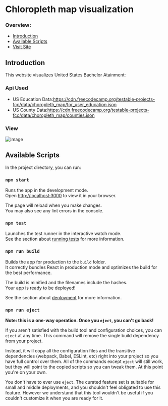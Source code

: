 # Chloropleth map visualization
### Overview:
- [Introduction](#introduction)
- [Available Scripts](#available-scripts)
- [Visit Site](https://us-bachelor-attainment-map.netlify.app/)

## Introduction
This website visualizes United States Bachelor Atainment:

### Api Used
* US Education Data:https://cdn.freecodecamp.org/testable-projects-fcc/data/choropleth_map/for_user_education.json
* US County Data:https://cdn.freecodecamp.org/testable-projects-fcc/data/choropleth_map/counties.json

### View
![image](https://github.com/obedNuertey1/chloropleth-map/assets/101027384/061cc3ff-7122-4a3e-a098-63530b60c79d)



## Available Scripts

In the project directory, you can run:

### `npm start`

Runs the app in the development mode.\
Open [http://localhost:3000](http://localhost:3000) to view it in your browser.

The page will reload when you make changes.\
You may also see any lint errors in the console.

### `npm test`

Launches the test runner in the interactive watch mode.\
See the section about [running tests](https://facebook.github.io/create-react-app/docs/running-tests) for more information.

### `npm run build`

Builds the app for production to the `build` folder.\
It correctly bundles React in production mode and optimizes the build for the best performance.

The build is minified and the filenames include the hashes.\
Your app is ready to be deployed!

See the section about [deployment](https://facebook.github.io/create-react-app/docs/deployment) for more information.

### `npm run eject`

**Note: this is a one-way operation. Once you `eject`, you can't go back!**

If you aren't satisfied with the build tool and configuration choices, you can `eject` at any time. This command will remove the single build dependency from your project.

Instead, it will copy all the configuration files and the transitive dependencies (webpack, Babel, ESLint, etc) right into your project so you have full control over them. All of the commands except `eject` will still work, but they will point to the copied scripts so you can tweak them. At this point you're on your own.

You don't have to ever use `eject`. The curated feature set is suitable for small and middle deployments, and you shouldn't feel obligated to use this feature. However we understand that this tool wouldn't be useful if you couldn't customize it when you are ready for it.
